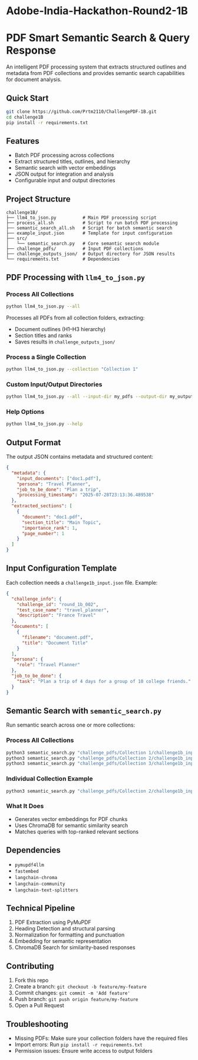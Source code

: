 # Adobe-India-Hackathon-Round2-1B

# PDF Smart Semantic Search & Query Response

An intelligent PDF processing system that extracts structured outlines and metadata from PDF collections and provides semantic search capabilities for document analysis.

## Quick Start

```bash
git clone https://github.com/Prtm2110/ChallengePDF-1B.git
cd challenge1B
pip install -r requirements.txt
```

## Features

* Batch PDF processing across collections
* Extract structured titles, outlines, and hierarchy
* Semantic search with vector embeddings
* JSON output for integration and analysis
* Configurable input and output directories

## Project Structure

```
challenge1B/
├── llm4_to_json.py          # Main PDF processing script
├── process_all.sh           # Script to run batch PDF processing
├── semantic_search_all.sh   # Script for batch semantic search
├── example_input.json       # Template for input configuration
├── src/
│   └── semantic_search.py   # Core semantic search module
├── challenge_pdfs/          # Input PDF collections
├── challenge_outputs_json/  # Output directory for JSON results
└── requirements.txt         # Dependencies
```

## PDF Processing with `llm4_to_json.py`

### Process All Collections

```bash
python llm4_to_json.py --all
```

Processes all PDFs from all collection folders, extracting:

* Document outlines (H1–H3 hierarchy)
* Section titles and ranks
* Saves results in `challenge_outputs_json/`

### Process a Single Collection

```bash
python llm4_to_json.py --collection "Collection 1"
```

### Custom Input/Output Directories

```bash
python llm4_to_json.py --all --input-dir my_pdfs --output-dir my_output
```

### Help Options

```bash
python llm4_to_json.py --help
```

## Output Format

The output JSON contains metadata and structured content:

```json
{
  "metadata": {
    "input_documents": ["doc1.pdf"],
    "persona": "Travel Planner",
    "job_to_be_done": "Plan a trip",
    "processing_timestamp": "2025-07-28T23:13:36.489538"
  },
  "extracted_sections": [
    {
      "document": "doc1.pdf",
      "section_title": "Main Topic",
      "importance_rank": 1,
      "page_number": 1
    }
  ]
}
```

## Input Configuration Template

Each collection needs a `challenge1b_input.json` file. Example:

```json
{
  "challenge_info": {
    "challenge_id": "round_1b_002",
    "test_case_name": "travel_planner",
    "description": "France Travel"
  },
  "documents": [
    {
      "filename": "document.pdf",
      "title": "Document Title"
    }
  ],
  "persona": {
    "role": "Travel Planner"
  },
  "job_to_be_done": {
    "task": "Plan a trip of 4 days for a group of 10 college friends."
  }
}
```

## Semantic Search with `semantic_search.py`

Run semantic search across one or more collections:

### Process All Collections

```bash
python3 semantic_search.py "challenge_pdfs/Collection 1/challenge1b_input.json" "challenge_outputs_json/1.json" && \
python3 semantic_search.py "challenge_pdfs/Collection 2/challenge1b_input.json" "challenge_outputs_json/2.json" && \
python3 semantic_search.py "challenge_pdfs/Collection 3/challenge1b_input.json" "challenge_outputs_json/3.json"
```

### Individual Collection Example

```bash
python3 semantic_search.py "challenge_pdfs/Collection 2/challenge1b_input.json" "challenge_outputs_json/2.json"
```

### What It Does

* Generates vector embeddings for PDF chunks
* Uses ChromaDB for semantic similarity search
* Matches queries with top-ranked relevant sections

## Dependencies

* `pymupdf4llm`
* `fastembed`
* `langchain-chroma`
* `langchain-community`
* `langchain-text-splitters`

## Technical Pipeline

1. PDF Extraction using PyMuPDF
2. Heading Detection and structural parsing
3. Normalization for formatting and punctuation
4. Embedding for semantic representation
5. ChromaDB Search for similarity-based responses

## Contributing

1. Fork this repo
2. Create a branch: `git checkout -b feature/my-feature`
3. Commit changes: `git commit -m 'Add feature'`
4. Push branch: `git push origin feature/my-feature`
5. Open a Pull Request

## Troubleshooting

* Missing PDFs: Make sure your collection folders have the required files
* Import errors: Run `pip install -r requirements.txt`
* Permission issues: Ensure write access to output folders

